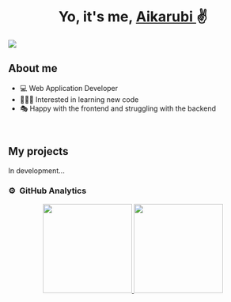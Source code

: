 <div align="center">
<h1 align="center"> Yo, it's me,  <a href="https://github.com/Aikarubi"> Aikarubi </a> ✌️ </h1>
</div>
<img src="akr.png">

## About me

- 💻 Web Application Developer
- 👩🏼‍💻 Interested in learning new code
- 🎭 Happy with the frontend and struggling with the backend

<br>

## My projects

<p> In development... </p>

### ⚙️ &nbsp;GitHub Analytics

<p align="center">
<a href="https://github.com/Aikarubi">
  <img height="180em" src="https://github-readme-stats-eight-theta.vercel.app/api?username=Aikarubi&show_icons=true&theme=algolia&include_all_commits=true&count_private=true"/>
  <img height="180em" src="https://github-readme-stats-eight-theta.vercel.app/api/top-langs/?username=Aikarubi&layout=compact&langs_count=8&theme=algolia"/>
</a>
</p>

